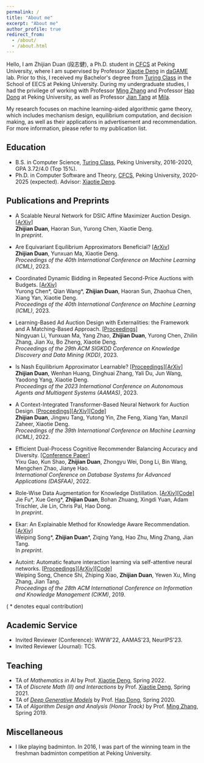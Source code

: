 ```yaml
---
permalink: /
title: "About me"
excerpt: "About me"
author_profile: true
redirect_from: 
  - /about/
  - /about.html
---
```


Hello, I am Zhijian Duan (段志健), a Ph.D. student in [CFCS](cfcs.pku.edu.cn/english/) at Peking University, where I am supervised by Professor [Xiaotie Deng](https://cfcs.pku.edu.cn/english/people/faculty/xiaotiedeng/index.htm) in [daGAME](https://dagame.pku.edu.cn/) lab. 
Prior to this, I received my Bachelor's degree from [Turing Class](https://cfcs.pku.edu.cn/english/research/turing_program/introduction1/index.htm) in the School of EECS at Peking University. 
During my undergraduate studies, I had the privilege of working with Professor [Ming Zhang](http://net.pku.edu.cn/dlib/mzhang/) and Professor [Hao Dong](https://zsdonghao.github.io/) at Peking University, as well as Professor [Jian Tang](https://jian-tang.com/) at [Mila](https://mila.quebec/en/).

My research focuses on machine learning-aided algorithmic game theory, which includes mechanism design, equilibrium computation, and decision making, as well as their applications in advertisement and recommendation. For more information, please refer to my publication list.

## Education
* B.S. in Computer Science, [Turing Class](https://cfcs.pku.edu.cn/english/research/turing_program/introduction1/index.htm), Peking University, 2016-2020, GPA 3.72/4.0 (Top 15%).
* Ph.D. in Computer Software and Theory, [CFCS](cfcs.pku.edu.cn/english/), Peking University, 2020-2025 (expected). Advisor: [Xiaotie Deng](https://cfcs.pku.edu.cn/english/people/faculty/xiaotiedeng/index.htm).

## Publications and Preprints
 
* A Scalable Neural Network for DSIC Affine Maximizer Auction Design. [[ArXiv]](https://arxiv.org/abs/2305.12162)  
**Zhijian Duan**, Haoran Sun, Yurong Chen, Xiaotie Deng.  
In *preprint*.

* Are Equivariant Equilibrium Approximators Beneficial? [[ArXiv]](https://arxiv.org/abs/2301.11481)  
**Zhijian Duan**, Yunxuan Ma, Xiaotie Deng.  
*Proceedings of the 40th International Conference on Machine Learning (ICML)*, 2023.

* Coordinated Dynamic Bidding in Repeated Second-Price Auctions with Budgets. [[ArXiv]](https://arxiv.org/abs/2306.07709)  
Yurong Chen\*, Qian Wang\*, **Zhijian Duan**, Haoran Sun, Zhaohua Chen, Xiang Yan, Xiaotie Deng.  
*Proceedings of the 40th International Conference on Machine Learning (ICML)*, 2023.

* Learning-Based Ad Auction Design with Externalities: the Framework and A Matching-Based Approach. [[Proceedings]](https://dl.acm.org/doi/abs/10.1145/3580305.3599403)  
Ningyuan Li, Yunxuan Ma, Yang Zhao, **Zhijian Duan**, Yurong Chen, Zhilin Zhang, Jian Xu, Bo Zheng, Xiaotie Deng.  
*Proceedings of the 29th ACM SIGKDD Conference on Knowledge Discovery and Data Mining (KDD)*, 2023.

* Is Nash Equilibrium Approximator Learnable? [[Proceedings]](https://dl.acm.org/doi/10.5555/3545946.3598642)[[ArXiv]](https://arxiv.org/abs/2108.07472)  
**Zhijian Duan**, Wenhan Huang, Dinghuai Zhang, Yali Du, Jun Wang, Yaodong Yang, Xiaotie Deng.  
*Proceedings of the 2023 International Conference on Autonomous Agents and Multiagent Systems (AAMAS)*, 2023.

* A Context-Integrated Transformer-Based Neural Network for Auction Design. [[Proceedings]](https://proceedings.mlr.press/v162/duan22a.html)[[ArXiv]](https://arxiv.org/abs/2201.12489)[[Code]](https://github.com/zjduan/CITransNet)    
**Zhijian Duan**, Jingwu Tang, Yutong Yin, Zhe Feng, Xiang Yan, Manzil Zaheer, Xiaotie Deng.  
*Proceedings of the 39th International Conference on Machine Learning (ICML)*, 2022.

* Efficient Dual-Process Cognitive Recommender Balancing Accuracy and Diversity. [[Conference Paper]](https://link.springer.com/chapter/10.1007/978-3-031-00129-1_33)  
Yixu Gao, Kun Shao, **Zhijian Duan**, Zhongyu Wei, Dong Li, Bin Wang, Mengchen Zhao, Jianye Hao.  
*International Conference on Database Systems for Advanced Applications (DASFAA)*, 2022.

* Role-Wise Data Augmentation for Knowledge Distillation. [[ArXiv]](https://arxiv.org/abs/2004.08861)[[Code]](https://github.com/bigaidream-projects/role-kd)  
Jie Fu\*, Xue Geng\*, **Zhijian Duan**, Bohan Zhuang, Xingdi Yuan, Adam Trischler, Jie Lin, Chris Pal, Hao Dong.  
In *preprint*.

* Ekar: An Explainable Method for Knowledge Aware Recommendation. [[ArXiv]](https://arxiv.org/abs/1906.09506)  
Weiping Song\*, **Zhijian Duan**\*, Ziqing Yang, Hao Zhu, Ming Zhang, Jian Tang.  
In *preprint*.

* Autoint: Automatic feature interaction learning via self-attentive neural networks. [[Proceedings]](https://dl.acm.org/doi/10.1145/3357384.3357925)[[ArXiv]](https://arxiv.org/abs/1810.11921)[[Code]](https://github.com/shichence/AutoInt)  
Weiping Song, Chence Shi, Zhiping Xiao, **Zhijian Duan**, Yewen Xu, Ming Zhang, Jian Tang.  
*Proceedings of the 28th ACM International Conference on Information and Knowledge Management (CIKM)*, 2019.

( * denotes equal contribution)

## Academic Service
* Invited Reviewer (Conference): WWW'22, AAMAS'23, NeurIPS'23.  
* Invited Reviewer (Journal): TCS.  

## Teaching
* TA of _Mathematics in AI_ by Prof. [Xiaotie Deng](https://cfcs.pku.edu.cn/english/people/faculty/xiaotiedeng/index.htm), Spring 2022.  
* TA of _Discrete Math (II) and Interactions_ by Prof. [Xiaotie Deng](https://cfcs.pku.edu.cn/english/people/faculty/xiaotiedeng/index.htm), Spring 2021. 
* TA of [_Deep Generative Models_](https://deep-generative-models.github.io/) by Prof. [Hao Dong](https://zsdonghao.github.io/), Spring 2020.  
* TA of _Algorithm Design and Analysis (Honor Track)_ by Prof. [Ming Zhang](http://net.pku.edu.cn/dlib/mzhang/), Spring 2019.  

## Miscellaneous
* I like playing badminton. In 2016, I was part of the winning team in the freshman badminton competition at Peking University. 

